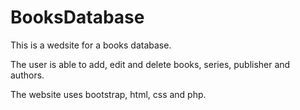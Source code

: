 # BooksDatabase

This is a wedsite for a books database.

The user is able to add, edit and delete books, series, publisher and authors.

The website uses bootstrap, html, css and php. 

